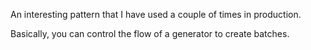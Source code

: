An interesting pattern that I have used a couple of times in production.

Basically, you can control the flow of a generator to create batches.

